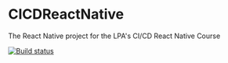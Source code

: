 # CICDReactNative
The React Native project for the LPA's CI/CD React Native Course


[![Build status](https://build.appcenter.ms/v0.1/apps/60603035-65a8-4716-8e46-be1ba37fc0fc/branches/dev/badge)](https://appcenter.ms)
